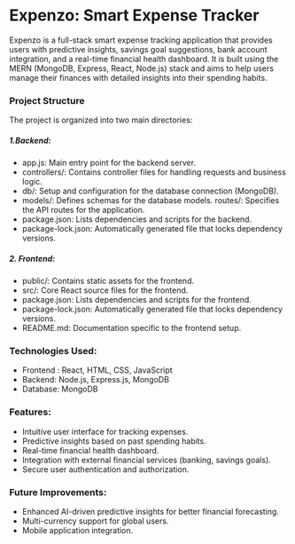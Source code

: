 # Expenzo: Smart Expense Tracker

Expenzo is a full-stack smart expense tracking application that provides users with predictive insights, savings goal suggestions, bank account integration, and a real-time financial health dashboard. It is built using the MERN (MongoDB, Express, React, Node.js) stack and aims to help users manage their finances with detailed insights into their spending habits.

### Project Structure

The project is organized into two main directories:

##### 1.Backend:
- app.js: Main entry point for the backend server.
- controllers/: Contains controller files for handling requests and business logic.
- db/: Setup and configuration for the database connection (MongoDB).
- models/: Defines schemas for the database models.
routes/: Specifies the API routes for the application.
- package.json: Lists dependencies and scripts for the backend.
- package-lock.json: Automatically generated file that locks dependency versions.

##### 2. Frontend:
- public/: Contains static assets for the frontend.
- src/: Core React source files for the frontend.
- package.json: Lists dependencies and scripts for the frontend.
- package-lock.json: Automatically generated file that locks dependency versions.
- README.md: Documentation specific to the frontend setup.

### Technologies Used:
- Frontend : React, HTML, CSS, JavaScript
- Backend: Node.js, Express.js, MongoDB
- Database: MongoDB

### Features:
- Intuitive user interface for tracking expenses.
- Predictive insights based on past spending habits.
- Real-time financial health dashboard.
- Integration with external financial services (banking, savings goals).
- Secure user authentication and authorization.

### Future Improvements:
- Enhanced AI-driven predictive insights for better financial forecasting.
- Multi-currency support for global users.
- Mobile application integration.
